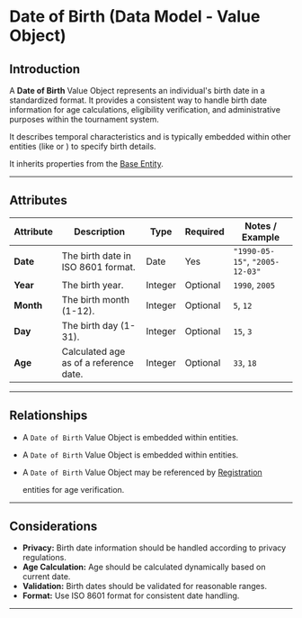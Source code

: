 # **Date of Birth** (Data Model - Value Object)

## **Introduction**

A **Date of Birth** Value Object represents an individual's birth date in a standardized format. It provides a
consistent way to handle birth date information for age calculations, eligibility verification, and administrative
purposes within the tournament system.

It describes temporal characteristics and is typically embedded within other entities (like or ) to specify birth
details.

It inherits properties from the [Base Entity](../../foundation/base_entity.md).

---

## **Attributes**

| Attribute | Description                            | Type    | Required | Notes / Example                |
| --------- | -------------------------------------- | ------- | -------- | ------------------------------ |
| **Date**  | The birth date in ISO 8601 format.     | Date    | Yes      | `"1990-05-15"`, `"2005-12-03"` |
| **Year**  | The birth year.                        | Integer | Optional | `1990`, `2005`                 |
| **Month** | The birth month (1-12).                | Integer | Optional | `5`, `12`                      |
| **Day**   | The birth day (1-31).                  | Integer | Optional | `15`, `3`                      |
| **Age**   | Calculated age as of a reference date. | Integer | Optional | `33`, `18`                     |

---

## **Relationships**

- A `Date of Birth` Value Object is embedded within entities.
- A `Date of Birth` Value Object is embedded within entities.
- A `Date of Birth` Value Object may be referenced by [Registration](../../registration/registration.md)

  entities for age verification.

---

## **Considerations**

- **Privacy:** Birth date information should be handled according to privacy regulations.
- **Age Calculation:** Age should be calculated dynamically based on current date.
- **Validation:** Birth dates should be validated for reasonable ranges.
- **Format:** Use ISO 8601 format for consistent date handling.

---
